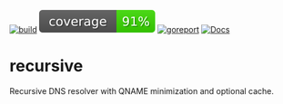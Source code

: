 [![build](https://github.com/linkdata/recursive/actions/workflows/build.yml/badge.svg)](https://github.com/linkdata/recursive/actions/workflows/build.yml)
[![coverage](https://github.com/linkdata/recursive/blob/coverage/main/badge.svg)](https://htmlpreview.github.io/?https://github.com/linkdata/recursive/blob/coverage/main/report.html)
[![goreport](https://goreportcard.com/badge/github.com/linkdata/recursive)](https://goreportcard.com/report/github.com/linkdata/recursive)
[![Docs](https://godoc.org/github.com/linkdata/recursive?status.svg)](https://godoc.org/github.com/linkdata/recursive)

# recursive

Recursive DNS resolver with QNAME minimization and optional cache.
